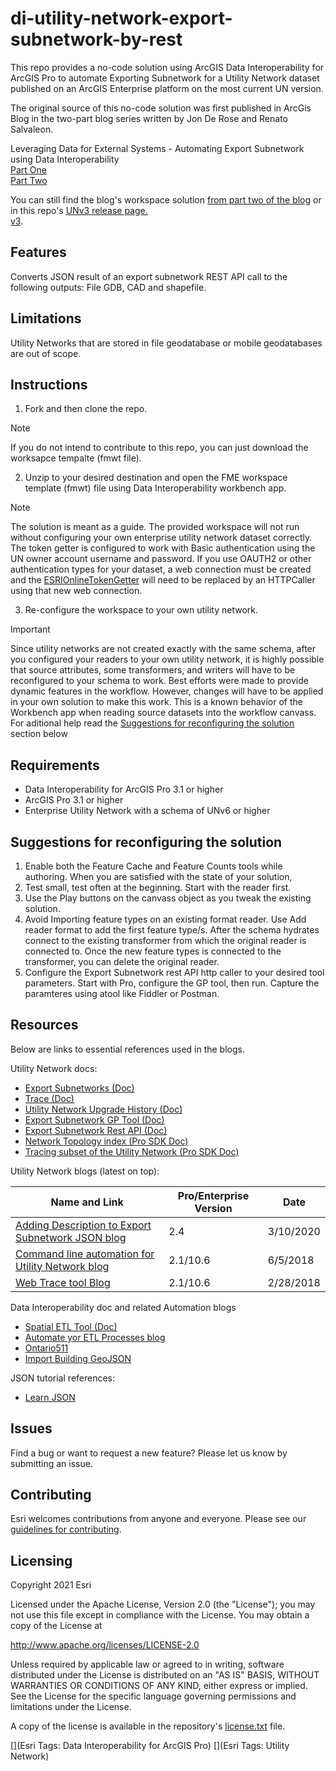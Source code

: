 # di-utility-network-export-subnetwork-by-rest
 
This repo provides a no-code solution using ArcGIS Data Interoperability for ArcGIS Pro to automate Exporting Subnetwork for a Utility Network dataset published on an ArcGIS Enterprise platform on the most current UN version.

The original source of this no-code solution was first published in ArcGis Blog in the two-part blog series written by Jon De Rose and Renato Salvaleon. 

Leveraging Data for External Systems - Automating Export Subnetwork using Data Interoperability<br/>
[Part One ](https://www.esri.com/arcgis-blog/products/utility-network/data-management/exporting-subnetworks-using-data-interoperability/)<br/>
[Part Two ](https://www.esri.com/arcgis-blog/products/utility-network/data-management/exporting-subnetworks-using-data-interoperability-part2/)<br/>

You can still find the blog's workspace solution [from part two of the blog](https://community.esri.com/t5/arcgis-utility-network-documents/sample-workbench-file-leveraging-data-for-external/ta-p/1053123) or in this repo's [UNv3 release page.](../di-utility-network-export-subnetwork-by-rest/releases/tag/v2.6.0)   
[v3](https://github.com/salvaleonrp/di-utility-network-export-subnetwork-by-rest/releases/tag/v2.6.0).

## Features
Converts JSON result of an export subnetwork REST API call to the following outputs: File GDB, CAD and shapefile.


## Limitations
Utility Networks that are stored in file geodatabase or mobile geodatabases are out of scope.

## Instructions
1. Fork and then clone the repo. 
> [!NOTE]
> If you do not intend to contribute to this repo, you can just download the worksapce tempalte (fmwt file).
2. Unzip to your desired destination and open the FME workspace template (fmwt) file using Data Interoperability workbench app. 
> [!NOTE]
> The solution is meant as a guide. The provided workspace will not run without configuring your own enterprise utility network dataset correctly. The token getter is configured to work with Basic authentication using the UN owner account username and password. If you use OAUTH2 or other authentication types for your dataset, a web connection must be created and the [ESRIOnlineTokenGetter](https://hub.safe.com/publishers/bruceharold/transformers/esrionlinetokengetter) will need to be replaced by an HTTPCaller using that new web connection. 
3. Re-configure the workspace to your own utility network. 
> [!IMPORTANT]
> Since utility networks are not created exactly with the same schema, after you configured your readers to your own utility network, it is highly possible that source attributes, some transformers, and writers will have to be reconfigured to your schema to work. Best efforts were made to provide dynamic features in the workflow. However, changes will have to be applied in your own solution to make this work. This is a known behavior of the Workbench app when reading source datasets into the workflow canvass. For aditional help read the [Suggestions for reconfiguring the solution](/README.md/#suggestions-for-reconfiguring-the-solution) section below



## Requirements
* Data Interoperability for ArcGIS Pro 3.1 or higher
* ArcGIS Pro 3.1 or  higher
* Enterprise Utility Network with a schema of UNv6 or higher

## Suggestions for reconfiguring the solution
1. Enable both the Feature Cache and Feature Counts tools while authoring. When you are satisfied with the state of your solution, 
2. Test small, test often at the beginning. Start with the reader first.
3. Use the Play buttons on the canvass object as you tweak the existing solution.
4. Avoid Importing feature types on an existing format reader. Use Add reader format to add the first feature type/s. After the schema hydrates connect to the existing transformer from which the original reader is connected to. Once the new feature types is connected to the transformer, you can delete the original reader.
5. Configure the Export Subnetwork rest API http caller to your desired tool parameters. Start with Pro, configure the GP tool, then run. Capture the paramteres using atool like Fiddler or Postman.

## Resources
Below are links to essential references used in the blogs.

Utility Network docs:<br/>
* [Export Subnetworks (Doc)](https://pro.arcgis.com/en/pro-app/latest/help/data/utility-network/export-subnetworks.htm)<br/>
* [Trace (Doc)](https://pro.arcgis.com/en/pro-app/latest/help/data/utility-network/about-tracing-utility-networks.htm)<br/>
* [Utility Network Upgrade History (Doc)](https://pro.arcgis.com/en/pro-app/latest/help/data/utility-network/utility-network-upgrade-history.htm)<br/>
* [Export Subnetwork GP Tool (Doc)](https://pro.arcgis.com/en/pro-app/latest/tool-reference/utility-networks/export-subnetwork.htm)<br/>
* [Export Subnetwork Rest API (Doc)](https://developers.arcgis.com/rest/services-reference/enterprise/exportsubnetwork-utility-network-server-.htm)<br/>
* [Network Topology index (Pro SDK Doc)](https://github.com/esri/arcgis-pro-sdk/wiki/ProConcepts-Utility-Network#network-topology)<br/>
* [Tracing subset of the Utility Network (Pro SDK Doc)](https://github.com/esri/arcgis-pro-sdk/wiki/ProConcepts-Utility-Network#tracing)<br/>

Utility Network blogs (latest on top):<br/>

Name and Link | Pro/Enterprise Version | Date
--- | --- | ---
[Adding Description to Export Subnetwork JSON blog](https://community.esri.com/t5/arcgis-utility-network-questions/adding-descriptions-to-export-subnetwork-json/m-p/367933)| 2.4 |	3/10/2020
[Command line automation for Utility Network blog](https://www.esri.com/arcgis-blog/products/utility-network/administration/automating-utility-network-functions-using-command-line/)| 2.1/10.6	| 6/5/2018
[Web Trace tool Blog](https://www.esri.com/arcgis-blog/products/utility-network/data-management/a-technical-walk-through-for-a-simple-utility-network-web-trace-tool-with-javascript/) | 2.1/10.6 | 2/28/2018

Data Interoperability doc and related Automation blogs<br/>
* [Spatial ETL Tool (Doc)](https://pro.arcgis.com/en/pro-app/latest/help/data/data-interoperability/spatial-etl-tools.htm)
* [Automate yor ETL Processes blog](https://community.esri.com/t5/arcgis-data-interoperability-blog/automate-your-etl-processes-on-a-schedule-two-ways/ba-p/883616)<br/>
* [Ontario511](https://pm.maps.arcgis.com/home/item.html?id=4ec1d2420089451bb173e90ce01e2e0a)<br/>
* [Import Building GeoJSON](https://pm.maps.arcgis.com/home/item.html?id=9da0f8ae5fee45aca11bf77f712884c8)<br/>

JSON tutorial references:<br/>
* [Learn JSON](https://www.youtube.com/watch?v=iiADhChRriM)<br/>

## Issues

Find a bug or want to request a new feature?  Please let us know by submitting an issue.

## Contributing

Esri welcomes contributions from anyone and everyone. Please see our [guidelines for contributing](https://github.com/esri/contributing).

## Licensing
Copyright 2021 Esri

Licensed under the Apache License, Version 2.0 (the "License");
you may not use this file except in compliance with the License.
You may obtain a copy of the License at

   http://www.apache.org/licenses/LICENSE-2.0

Unless required by applicable law or agreed to in writing, software
distributed under the License is distributed on an "AS IS" BASIS,
WITHOUT WARRANTIES OR CONDITIONS OF ANY KIND, either express or implied.
See the License for the specific language governing permissions and
limitations under the License.

A copy of the license is available in the repository's [license.txt](https://github.com/salvaleonrp/di-data-driven-electric-utility-export-subnetwork/blob/main/license.txt) file.

[](Esri Tags: Data Interoperability for ArcGIS Pro)
[](Esri Tags: Utility Network)
